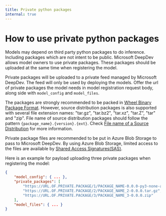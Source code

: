```yaml
---
title: Private python packages
internal: true
---
```


# How to use private python packages

Models may depend on third party python packages to do inference. Including packages which are not intent to be public. Microsoft DeepDev allows model owners to use private packages. These packages should be uploaded at the same time when registering the model.

Private packages will be uploaded to a private feed managed by Microsoft DeepDev. The feed will only be used by deploying the models. Offer the url of private packages the model needs in model registration request body, along side with `model_config` and `model_files`.

The packages are strongly recommended to be packed in [Wheel Binary Package Format](https://www.python.org/dev/peps/pep-0491/). However, source distribution packages is also supported with several file extension names: "tar.gz", "tar.bz2", "tar.xz", "tar.Z", "tar" and "zip". File name of source distribution packages should follow the pattern `{package_name}.{version}.{ext}`. Check [File name of a Source Distribution](https://www.python.org/dev/peps/pep-0625/) for more information.

Private package files are recommended to be put in Azure Blob Storage to pass to Microsoft DeepDev. By using Azure Blob Storage, limited access to the files are available by [Shared Access Signatures(SAS)](https://docs.microsoft.com/en-us/azure/storage/common/storage-sas-overview).

Here is an example for payload uploading three private packages when registering the model:

```JSON
{
    "model_config": { ... },
    "private_packages": [
        "https://URL.OF.PRIVATE.PACKAGE/1/PACKAGE_NAME-0.0.0-py3-none-any.whl",
        "https://URL.OF.PRIVATE.PACKAGE/2/PACKAGE_NAME_2-0.0.0.tar.gz",
        "https://URL.OF.PRIVATE.PACKAGE/3/PACKAGE_NAME_3-0.0.0.zip"
    ],
    "model_files": { ... }
}
```

